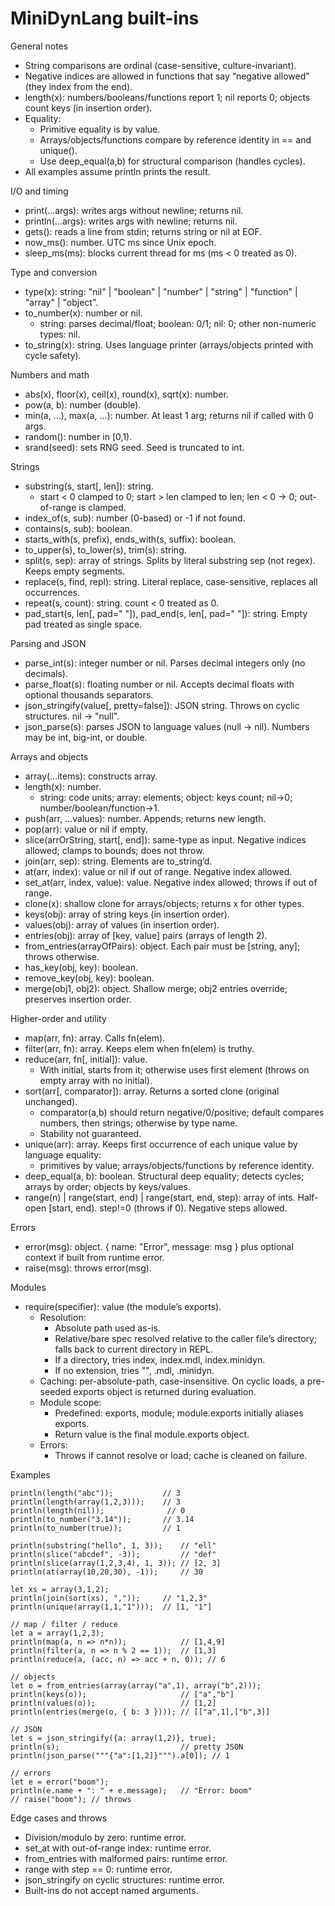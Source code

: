 # MiniDynLang built-ins

General notes
- String comparisons are ordinal (case-sensitive, culture-invariant).
- Negative indices are allowed in functions that say “negative allowed” (they index from the end).
- length(x): numbers/booleans/functions report 1; nil reports 0; objects count keys (in insertion order).
- Equality:
  - Primitive equality is by value.
  - Arrays/objects/functions compare by reference identity in == and unique().
  - Use deep_equal(a,b) for structural comparison (handles cycles).
- All examples assume println prints the result.

I/O and timing
- print(...args): writes args without newline; returns nil.
- println(...args): writes args with newline; returns nil.
- gets(): reads a line from stdin; returns string or nil at EOF.
- now_ms(): number. UTC ms since Unix epoch.
- sleep_ms(ms): blocks current thread for ms (ms < 0 treated as 0).

Type and conversion
- type(x): string: "nil" | "boolean" | "number" | "string" | "function" | "array" | "object".
- to_number(x): number or nil.
  - string: parses decimal/float; boolean: 0/1; nil: 0; other non-numeric types: nil.
- to_string(x): string. Uses language printer (arrays/objects printed with cycle safety).

Numbers and math
- abs(x), floor(x), ceil(x), round(x), sqrt(x): number.
- pow(a, b): number (double).
- min(a, ...), max(a, ...): number. At least 1 arg; returns nil if called with 0 args.
- random(): number in [0,1).
- srand(seed): sets RNG seed. Seed is truncated to int.

Strings
- substring(s, start[, len]): string.
  - start < 0 clamped to 0; start > len clamped to len; len < 0 -> 0; out-of-range is clamped.
- index_of(s, sub): number (0-based) or -1 if not found.
- contains(s, sub): boolean.
- starts_with(s, prefix), ends_with(s, suffix): boolean.
- to_upper(s), to_lower(s), trim(s): string.
- split(s, sep): array of strings. Splits by literal substring sep (not regex). Keeps empty segments.
- replace(s, find, repl): string. Literal replace, case-sensitive, replaces all occurrences.
- repeat(s, count): string. count < 0 treated as 0.
- pad_start(s, len[, pad=" "]), pad_end(s, len[, pad=" "]): string. Empty pad treated as single space.

Parsing and JSON
- parse_int(s): integer number or nil. Parses decimal integers only (no decimals).
- parse_float(s): floating number or nil. Accepts decimal floats with optional thousands separators.
- json_stringify(value[, pretty=false]): JSON string. Throws on cyclic structures. nil → "null".
- json_parse(s): parses JSON to language values (null → nil). Numbers may be int, big-int, or double.

Arrays and objects
- array(...items): constructs array.
- length(x): number.
  - string: code units; array: elements; object: keys count; nil→0; number/boolean/function→1.
- push(arr, ...values): number. Appends; returns new length.
- pop(arr): value or nil if empty.
- slice(arrOrString, start[, end]): same-type as input. Negative indices allowed; clamps to bounds; does not throw.
- join(arr, sep): string. Elements are to_string’d.
- at(arr, index): value or nil if out of range. Negative index allowed.
- set_at(arr, index, value): value. Negative index allowed; throws if out of range.
- clone(x): shallow clone for arrays/objects; returns x for other types.
- keys(obj): array of string keys (in insertion order).
- values(obj): array of values (in insertion order).
- entries(obj): array of [key, value] pairs (arrays of length 2).
- from_entries(arrayOfPairs): object. Each pair must be [string, any]; throws otherwise.
- has_key(obj, key): boolean.
- remove_key(obj, key): boolean.
- merge(obj1, obj2): object. Shallow merge; obj2 entries override; preserves insertion order.

Higher-order and utility
- map(arr, fn): array. Calls fn(elem).
- filter(arr, fn): array. Keeps elem when fn(elem) is truthy.
- reduce(arr, fn[, initial]): value.
  - With initial, starts from it; otherwise uses first element (throws on empty array with no initial).
- sort(arr[, comparator]): array. Returns a sorted clone (original unchanged).
  - comparator(a,b) should return negative/0/positive; default compares numbers, then strings; otherwise by type name.
  - Stability not guaranteed.
- unique(arr): array. Keeps first occurrence of each unique value by language equality:
  - primitives by value; arrays/objects/functions by reference identity.
- deep_equal(a, b): boolean. Structural deep equality; detects cycles; arrays by order; objects by keys/values.
- range(n) | range(start, end) | range(start, end, step): array of ints. Half-open [start, end). step!=0 (throws if 0). Negative steps allowed.

Errors
- error(msg): object. { name: "Error", message: msg } plus optional context if built from runtime error.
- raise(msg): throws error(msg).

Modules
- require(specifier): value (the module’s exports).
  - Resolution:
    - Absolute path used as-is.
    - Relative/bare spec resolved relative to the caller file’s directory; falls back to current directory in REPL.
    - If a directory, tries index, index.mdl, index.minidyn.
    - If no extension, tries "", .mdl, .minidyn.
  - Caching: per-absolute-path, case-insensitive. On cyclic loads, a pre-seeded exports object is returned during evaluation.
  - Module scope:
    - Predefined: exports, module; module.exports initially aliases exports.
    - Return value is the final module.exports object.
  - Errors:
    - Throws if cannot resolve or load; cache is cleaned on failure.

Examples
````text
println(length("abc"));           // 3
println(length(array(1,2,3)));    // 3
println(length(nil));              // 0
println(to_number("3.14"));       // 3.14
println(to_number(true));         // 1

println(substring("hello", 1, 3));    // "ell"
println(slice("abcdef", -3));         // "def"
println(slice(array(1,2,3,4), 1, 3)); // [2, 3]
println(at(array(10,20,30), -1));     // 30

let xs = array(3,1,2);
println(join(sort(xs), ","));     // "1,2,3"
println(unique(array(1,1,"1")));  // [1, "1"]

// map / filter / reduce
let a = array(1,2,3);
println(map(a, n => n*n));            // [1,4,9]
println(filter(a, n => n % 2 == 1));  // [1,3]
println(reduce(a, (acc, n) => acc + n, 0)); // 6

// objects
let o = from_entries(array(array("a",1), array("b",2)));
println(keys(o));                     // ["a","b"]
println(values(o));                   // [1,2]
println(entries(merge(o, { b: 3 }))); // [["a",1],["b",3]]

// JSON
let s = json_stringify({a: array(1,2)}, true);
println(s);                           // pretty JSON
println(json_parse("""{"a":[1,2]}""").a[0]); // 1

// errors
let e = error("boom");
println(e.name + ": " + e.message);   // "Error: boom"
// raise("boom"); // throws
````

Edge cases and throws
- Division/modulo by zero: runtime error.
- set_at with out-of-range index: runtime error.
- from_entries with malformed pairs: runtime error.
- range with step == 0: runtime error.
- json_stringify on cyclic structures: runtime error.
- Built-ins do not accept named arguments.